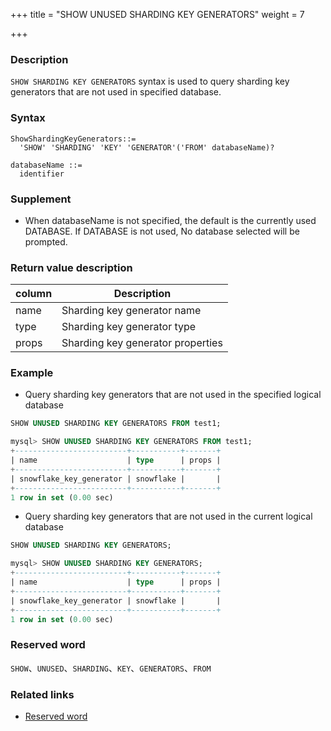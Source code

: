 +++
title = "SHOW UNUSED SHARDING KEY GENERATORS"
weight = 7

+++

### Description

`SHOW SHARDING KEY GENERATORS` syntax is used to query sharding key generators that are not used in specified database.

### Syntax

```
ShowShardingKeyGenerators::=
  'SHOW' 'SHARDING' 'KEY' 'GENERATOR'('FROM' databaseName)?

databaseName ::=
  identifier
```

### Supplement

- When databaseName is not specified, the default is the currently used DATABASE. If DATABASE is not used, No database selected will be prompted.

### Return value description

| column                 | Description                          |
| -----------------------| -------------------------------------|
| name                   | Sharding key generator name          |
| type                   | Sharding key generator type          |
| props                  | Sharding key generator properties    |

### Example

- Query sharding key generators that are not used in the specified logical database

```sql
SHOW UNUSED SHARDING KEY GENERATORS FROM test1;
```

```sql
mysql> SHOW UNUSED SHARDING KEY GENERATORS FROM test1;
+-------------------------+-----------+-------+
| name                    | type      | props |
+-------------------------+-----------+-------+
| snowflake_key_generator | snowflake |       |
+-------------------------+-----------+-------+
1 row in set (0.00 sec)
```

- Query sharding key generators that are not used in the current logical database

```sql
SHOW UNUSED SHARDING KEY GENERATORS;
```

```sql
mysql> SHOW UNUSED SHARDING KEY GENERATORS;
+-------------------------+-----------+-------+
| name                    | type      | props |
+-------------------------+-----------+-------+
| snowflake_key_generator | snowflake |       |
+-------------------------+-----------+-------+
1 row in set (0.00 sec)
```

### Reserved word

`SHOW`、`UNUSED`、`SHARDING`、`KEY`、`GENERATORS`、`FROM`

### Related links

- [Reserved word](/en/reference/distsql/syntax/reserved-word/)

